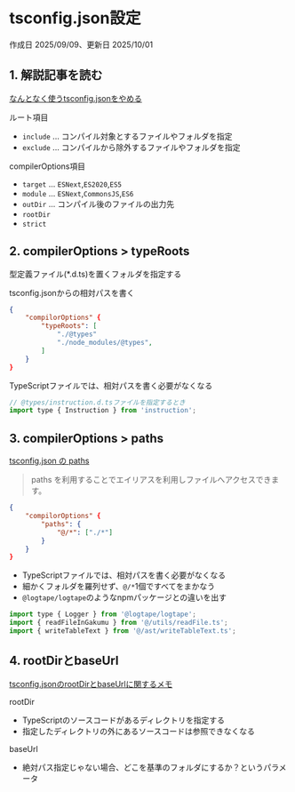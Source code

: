 # tsconfig.json設定

作成日 2025/09/09、更新日 2025/10/01

## 1. 解説記事を読む

[なんとなく使うtsconfig.jsonをやめる](https://zenn.dev/uniformnext/articles/e2106ba4d995b1)

ルート項目

- `include` ... コンパイル対象とするファイルやフォルダを指定
- `exclude` ... コンパイルから除外するファイルやフォルダを指定

compilerOptions項目

- `target` ... `ESNext`,`ES2020`,`ES5`
- `module` ... `ESNext`,`CommonsJS`,`ES6`
- `outDir` ... コンパイル後のファイルの出力先
- `rootDir`
- `strict`

## 2. compilerOptions > typeRoots

型定義ファイル(*.d.ts)を置くフォルダを指定する

tsconfig.jsonからの相対パスを書く

```json
{
    "compilorOptions" {
        "typeRoots": [
            "./@types"
            "./node_modules/@types",
        ]
    }
}
```

TypeScriptファイルでは、相対パスを書く必要がなくなる

```javascript
// @types/instruction.d.tsファイルを指定するとき
import type { Instruction } from 'instruction';
```

## 3. compilerOptions > paths

[tsconfig.json の paths](https://zenn.dev/hayato94087/articles/9f3bf702543431)

> paths を利用することでエイリアスを利用しファイルへアクセスできます。

```json
{
    "compilorOptions" {
        "paths": {
            "@/*": ["./*"]
        }
    }
}
```

- TypeScriptファイルでは、相対パスを書く必要がなくなる
- 細かくフォルダを羅列せず、`@/*`1個ですべてをまかなう
- `@logtape/logtape`のようなnpmパッケージとの違いを出す

```javascript
import type { Logger } from '@logtape/logtape';
import { readFileInGakumu } from '@/utils/readFile.ts';
import { writeTableText } from '@/ast/writeTableText.ts';
```

## 4. rootDirとbaseUrl

[tsconfig.jsonのrootDirとbaseUrlに関するメモ](https://qiita.com/Nekonecode/items/09b26deec21a5f83adb1)

rootDir

- TypeScriptのソースコードがあるディレクトリを指定する
- 指定したディレクトリの外にあるソースコードは参照できなくなる

baseUrl

- 絶対パス指定じゃない場合、どこを基準のフォルダにするか？というパラメータ
